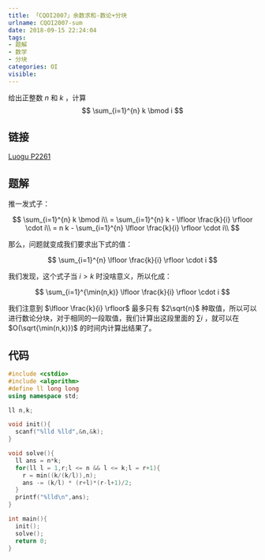 ```yaml
---
title: 「CQOI2007」余数求和-数论+分块
urlname: CQOI2007-sum
date: 2018-09-15 22:24:04
tags:
- 题解
- 数学
- 分块
categories: OI
visible:
---
```



给出正整数 $n$ 和 $k$ ，计算
$$
\sum_{i=1}^{n} k \bmod i
$$

<!-- more -->
## 链接

[Luogu P2261](https://www.luogu.org/problemnew/show/P2261)

## 题解

推一发式子：

$$
\sum_{i=1}^{n} k \bmod i\\
= \sum_{i=1}^{n} k - \lfloor \frac{k}{i} \rfloor \cdot i\\
= n k - \sum_{i=1}^{n} \lfloor \frac{k}{i} \rfloor \cdot i\\
$$

那么，问题就变成我们要求出下式的值：

$$
\sum_{i=1}^{n} \lfloor \frac{k}{i} \rfloor \cdot i
$$

我们发现，这个式子当 $i > k$ 时没啥意义，所以化成：

$$
\sum_{i=1}^{\min(n,k)} \lfloor \frac{k}{i} \rfloor \cdot i
$$

我们注意到 $\lfloor \frac{k}{i} \rfloor$ 最多只有 $2\sqrt{n}$ 种取值，所以可以进行数论分块，对于相同的一段取值，我们计算出这段里面的 $\sum i$ ，就可以在 $O(\sqrt{\min(n,k)})$ 的时间内计算出结果了。

## 代码


```cpp
#include <cstdio>
#include <algorithm>
#define ll long long
using namespace std;

ll n,k;

void init(){
  scanf("%lld %lld",&n,&k);
}

void solve(){
  ll ans = n*k;
  for(ll l = 1,r;l <= n && l <= k;l = r+1){
    r = min((k/(k/l)),n);
    ans -= (k/l) * (r+l)*(r-l+1)/2;
  }
  printf("%lld\n",ans);
}

int main(){
  init();
  solve();
  return 0;
}
```

